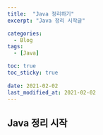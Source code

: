 ```yaml
---
title:  "Java 정리하기"
excerpt: "Java 정리 시작글"

categories:
  - Blog
tags:
  - [Java]

toc: true
toc_sticky: true
 
date: 2021-02-02
last_modified_at: 2021-02-02
---
```

## Java 정리 시작
